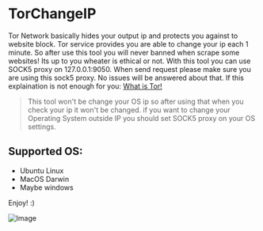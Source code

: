 # TorChangeIP

Tor Network basically hides your output ip and protects you against to website block. Tor service provides you are able to change your ip each 1 minute. So after use this tool you will never banned when scrape some websites!
Its up to you wheater is ethical or not. With this tool you can use SOCK5 proxy on 127.0.0.1:9050. When send request please make sure you are using this sock5 proxy. 
No issues will be answered about that. If this explaination is not enough for you: [What is Tor!](https://en.wikipedia.org/wiki/Tor_(network))

> This tool won't be change your OS ip so after using that when you check your ip it won't be changed. if you want to change your Operating System outside IP you should set SOCK5 proxy on  your OS settings.

## Supported OS:
* Ubuntu Linux
* MacOS Darwin
* Maybe windows 

Enjoy! :) 



![Image](https://i.ibb.co/TH6X1qt/Screen-Shot-2022-04-10-at-00-58-16.png)
